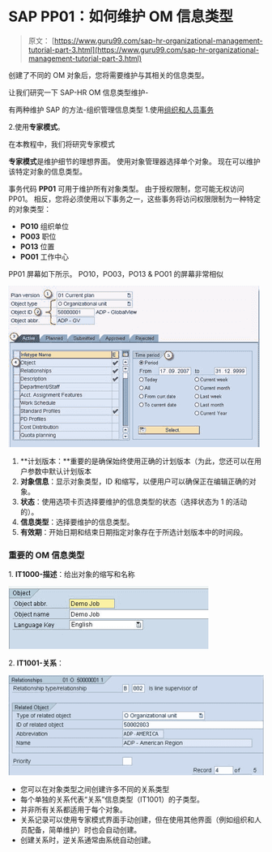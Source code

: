 # SAP PP01：如何维护 OM 信息类型

> 原文： [https://www.guru99.com/sap-hr-organizational-management-tutorial-part-3.html](https://www.guru99.com/sap-hr-organizational-management-tutorial-part-3.html)

创建了不同的 OM 对象后，您将需要维护与其相关的信息类型。

让我们研究一下 SAP-HR OM 信息类型维护-

有两种维护 SAP 的方法-组织管理信息类型
1.使用[组织和人员事务](/intoduction-to-organization-and-staffing-transaction.html)

2.使用**专家模式**。

在本教程中，我们将研究专家模式

**专家模式**是维护细节的理想界面。 使用对象管理器选择单个对象。 现在可以维护该特定对象的信息类型。

事务代码 **PP01** 可用于维护所有对象类型。 由于授权限制，您可能无权访问 PP01。 相反，您将必须使用以下事务之一，这些事务将访问权限限制为一种特定的对象类型：

*   **PO10** 组织单位
*   **PO03** 职位
*   **PO13** 位置
*   **PO01** 工作中心

PP01 屏幕如下所示。 PO10，PO03，PO13 & PO01 的屏幕非常相似

![SAP PP01: How to maintain OM Infotypes](img/333f37e4481a388908e5849c2f5a5776.png "sap organizational management tutorial")

1.  **计划版本：**重要的是确保始终使用正确的计划版本（为此，您还可以在用户参数中默认计划版本
2.  **对象信息**：显示对象类型，ID 和缩写，以便用户可以确保正在编辑正确的对象。
3.  **状态**：使用选项卡页选择要维护的信息类型的状态（选择状态为 1 的活动的）。
4.  **信息类型**：选择要维护的信息类型。
5.  **有效期**：开始日期和结束日期指定对象存在于所选计划版本中的时间段。

### 重要的 OM 信息类型

1\. **IT1000-描述**：给出对象的缩写和名称

![SAP PP01: How to maintain OM Infotypes](img/69461cd70b6e60d138690ccef716f2e3.png "sap organizational management tutorial")

2\. **IT1001-关系**：

![SAP PP01: How to maintain OM Infotypes](img/2f5bc8b07fa61321e5ffe8e6f2391c19.png "sap organizational management tutorial")

*   您可以在对象类型之间创建许多不同的关系类型
*   每个单独的关系代表“关系”信息类型（IT1001）的子类型。
*   并非所有关系都适用于每个对象。
*   关系记录可以使用专家模式界面手动创建，但在使用其他界面（例如组织和人员配备，简单维护）时也会自动创建。
*   创建关系时，逆关系通常由系统自动创建。
